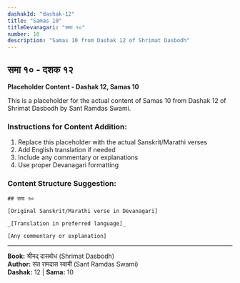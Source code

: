 ```yaml
---
dashakId: "dashak-12"
title: "Samas 10"
titleDevanagari: "समा १०"
number: 10
description: "Samas 10 from Dashak 12 of Shrimat Dasbodh"
---
```


## समा १० - दशक १२

<!-- TODO: Add the actual Sanskrit/Marathi content here -->

**Placeholder Content - Dashak 12, Samas 10**

This is a placeholder for the actual content of Samas 10 from Dashak 12 of Shrimat Dasbodh by Sant Ramdas Swami.

### Instructions for Content Addition:
1. Replace this placeholder with the actual Sanskrit/Marathi verses
2. Add English translation if needed
3. Include any commentary or explanations
4. Use proper Devanagari formatting

### Content Structure Suggestion:
```
## समा १०

[Original Sanskrit/Marathi verse in Devanagari]

_[Translation in preferred language]_

[Any commentary or explanation]
```

---
**Book:** श्रीमद् दासबोध (Shrimat Dasbodh)  
**Author:** संत रामदास स्वामी (Sant Ramdas Swami)  
**Dashak:** 12 | **Sama:** 10

